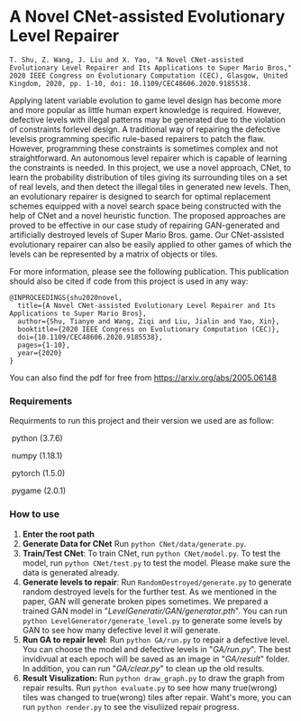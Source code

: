 # A Novel CNet-assisted Evolutionary Level Repairer  
```T. Shu, Z. Wang, J. Liu and X. Yao, "A Novel CNet-assisted Evolutionary Level Repairer and Its Applications to Super Mario Bros," 2020 IEEE Congress on Evolutionary Computation (CEC), Glasgow, United Kingdom, 2020, pp. 1-10, doi: 10.1109/CEC48606.2020.9185538.```

Applying latent variable evolution to game level design has become more and more popular as little human expert knowledge is required. However, defective levels with illegal
patterns may be generated due to the violation of constraints forlevel design. A traditional way of repairing the defective levelsis programming specific rule-based repairers to patch the flaw.
However, programming these constraints is sometimes complex and not straightforward. An autonomous level repairer which is capable of learning the constraints is needed. In this project, we use a novel approach, CNet, to learn the probability distribution of tiles giving its surrounding tiles on a set of real levels, and then detect the illegal tiles in generated new levels. Then, an evolutionary repairer is designed to search for optimal replacement schemes equipped with a novel search space being constructed with the help of CNet and a novel heuristic function. The proposed approaches are proved to be effective in our case study of repairing GAN-generated and artificially destroyed levels of Super Mario Bros. game. Our CNet-assisted evolutionary repairer can also be easily applied to other games of which the levels can be represented by a matrix of objects or tiles.  

For more information, please see the following publication. This publication should also be cited if code from this project is used in any way:

```
@INPROCEEDINGS{shu2020novel,
  title={A Novel CNet-assisted Evolutionary Level Repairer and Its Applications to Super Mario Bros},
  author={Shu, Tianye and Wang, Ziqi and Liu, Jialin and Yao, Xin},
  booktitle={2020 IEEE Congress on Evolutionary Computation (CEC)}, 
  doi={10.1109/CEC48606.2020.9185538},
  pages={1-10},
  year={2020}
}
```

You can also find the pdf for free from https://arxiv.org/abs/2005.06148

### Requirements

Requirments to run this project and their version we used are as follow:

​	python 	(3.7.6)

​	numpy 	(1.18.1)

​	pytorch	(1.5.0)

​	pygame    (2.0.1)

### How to use
1. **Enter the root path**
2. **Generate Data for CNet**
    Run ```python CNet/data/generate.py```.
2. **Train/Test CNet**:
   To train CNet, run ```python CNet/model.py```.
   To test the model, run ```python CNet/test.py``` to test the model. Please make sure the data is generated already.
3. **Generate levels to repair**: 
   Run ```RandomDestroyed/generate.py``` to generate random destroyed levels for the further test. As we mentioned in the paper, GAN will generate broken pipes sometimes. We prepared a trained GAN model in "*LevelGeneratir/GAN/generator.pth*". You can run ```python LevelGenerator/generate_level.py```  to generate some levels by GAN to see how many defective level it will generate.  
4. **Run GA to repair level**: Run ```python GA/run.py``` to repair a defective level. You can choose the model and defective levels in "*GA/run.py*". The best invidivual at each epoch will be saved as an image in "*GA/result*" folder. In addition, you can run "*GA/clear.py*" to clean up the old results.
5. **Result Visulization:** Run ```python draw_graph.py``` to draw the graph from repair results. Run ```python evaluate.py``` to see how many true(wrong) tiles was changed to true(wrong) tiles after repair. Waht's more, you can run ```python render.py``` to see the visuliized repair progress.
